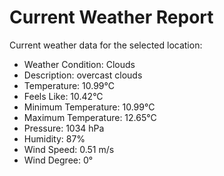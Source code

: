 # Current Weather Report
Current weather data for the selected location:
- Weather Condition: Clouds
- Description: overcast clouds
- Temperature: 10.99°C
- Feels Like: 10.42°C
- Minimum Temperature: 10.99°C
- Maximum Temperature: 12.65°C
- Pressure: 1034 hPa
- Humidity: 87%
- Wind Speed: 0.51 m/s
- Wind Degree: 0°
